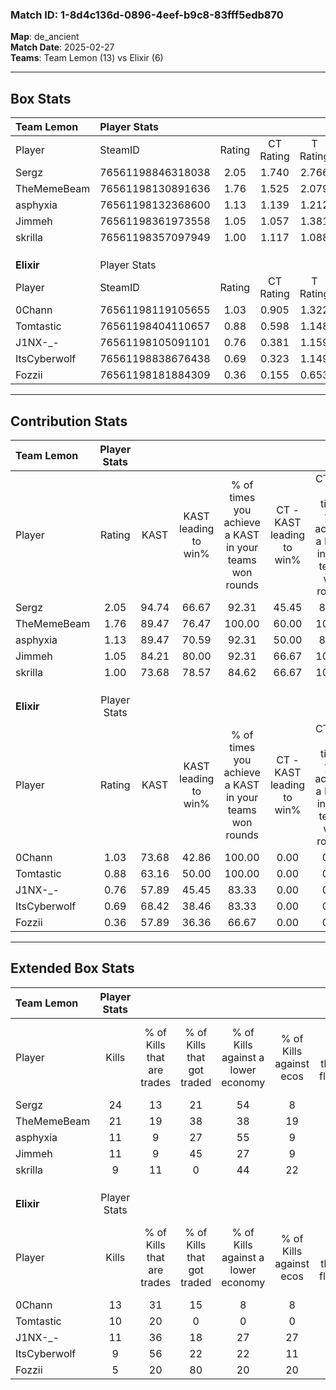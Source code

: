 ### Match ID: 1-8d4c136d-0896-4eef-b9c8-83fff5edb870  
**Map**: de_ancient  
**Match Date**: 2025-02-27  
**Teams**: Team Lemon (13) vs Elixir (6)  

---  

## Box Stats  

| **Team Lemon** | Player Stats      |        |           |          |       |       |       |         |        |      |     |
| :- | :- | :-: | :-: | :-: | :-: | :-: | :-: | :-: | :-: | :-: | :-: |
| Player         | SteamID           | Rating | CT Rating | T Rating | KAST  |  ADR  | Kills | Assists | Deaths | K/D  | HS% |
| Sergz          | 76561198846318038 |  2.05  |   1.740   |  2.766   | 94.74 | 143.9 |  24   |    5    |   10   | 2.40 | 66  |
| TheMemeBeam    | 76561198130891636 |  1.76  |   1.525   |  2.079   | 89.47 | 99.1  |  21   |    4    |   9    | 2.33 | 38  |
| asphyxia       | 76561198132368600 |  1.13  |   1.139   |  1.212   | 89.47 | 53.7  |  11   |    0    |   9    | 1.22 | 63  |
| Jimmeh         | 76561198361973558 |  1.05  |   1.057   |  1.381   | 84.21 | 63.1  |  11   |    6    |   13   | 0.85 | 63  |
| skrilla        | 76561198357097949 |  1.00  |   1.117   |  1.088   | 73.68 | 56.5  |   9   |    6    |   8    | 1.13 | 55  |
|                |                   |        |           |          |       |       |       |         |        |      |     |
|                |                   |        |           |          |       |       |       |         |        |      |     |
|                |                   |        |           |          |       |       |       |         |        |      |     |
| **Elixir**     | Player Stats      |        |           |          |       |       |       |         |        |      |     |
| Player         | SteamID           | Rating | CT Rating | T Rating | KAST  |  ADR  | Kills | Assists | Deaths | K/D  | HS% |
| 0Chann         | 76561198119105655 |  1.03  |   0.905   |  1.322   | 73.68 | 77.5  |  13   |    2    |   15   | 0.87 | 53  |
| Tomtastic      | 76561198404110657 |  0.88  |   0.598   |  1.148   | 63.16 | 69.5  |  10   |    4    |   12   | 0.83 | 50  |
| J1NX-_-        | 76561198105091101 |  0.76  |   0.381   |  1.159   | 57.89 | 68.4  |  11   |    1    |   16   | 0.69 | 36  |
| ItsCyberwolf   | 76561198838676438 |  0.69  |   0.323   |  1.149   | 68.42 | 50.7  |   9   |    1    |   16   | 0.56 | 66  |
| Fozzii         | 76561198181884309 |  0.36  |   0.155   |  0.653   | 57.89 | 40.5  |   5   |    4    |   18   | 0.28 | 20  |
---  

## Contribution Stats  

| **Team Lemon** | Player Stats |       |                      |                                                        |                           |                                                             |                          |                                                            |
| :- | :-: | :-: | :-: | :-: | :-: | :-: | :-: | :-: |
| Player         |    Rating    | KAST  | KAST leading to win% | % of times you achieve a KAST in your teams won rounds | CT - KAST leading to win% | CT - % of times you achieve a KAST in your teams won rounds | T - KAST leading to win% | T - % of times you achieve a KAST in your teams won rounds |
| Sergz          |     2.05     | 94.74 |        66.67         |                         92.31                          |           45.45           |                            83.33                            |          100.00          |                           100.00                           |
| TheMemeBeam    |     1.76     | 89.47 |        76.47         |                         100.00                         |           60.00           |                           100.00                            |          100.00          |                           100.00                           |
| asphyxia       |     1.13     | 89.47 |        70.59         |                         92.31                          |           50.00           |                            83.33                            |          100.00          |                           100.00                           |
| Jimmeh         |     1.05     | 84.21 |        80.00         |                         92.31                          |           66.67           |                           100.00                            |          100.00          |                           85.71                            |
| skrilla        |     1.00     | 73.68 |        78.57         |                         84.62                          |           66.67           |                           100.00                            |          100.00          |                           71.43                            |
|                |              |       |                      |                                                        |                           |                                                             |                          |                                                            |
|                |              |       |                      |                                                        |                           |                                                             |                          |                                                            |
|                |              |       |                      |                                                        |                           |                                                             |                          |                                                            |
| **Elixir**     | Player Stats |       |                      |                                                        |                           |                                                             |                          |                                                            |
| Player         |    Rating    | KAST  | KAST leading to win% | % of times you achieve a KAST in your teams won rounds | CT - KAST leading to win% | CT - % of times you achieve a KAST in your teams won rounds | T - KAST leading to win% | T - % of times you achieve a KAST in your teams won rounds |
| 0Chann         |     1.03     | 73.68 |        42.86         |                         100.00                         |           0.00            |                            0.00                             |          60.00           |                           100.00                           |
| Tomtastic      |     0.88     | 63.16 |        50.00         |                         100.00                         |           0.00            |                            0.00                             |          75.00           |                           100.00                           |
| J1NX-_-        |     0.76     | 57.89 |        45.45         |                         83.33                          |           0.00            |                            0.00                             |          62.50           |                           83.33                            |
| ItsCyberwolf   |     0.69     | 68.42 |        38.46         |                         83.33                          |           0.00            |                            0.00                             |          50.00           |                           83.33                            |
| Fozzii         |     0.36     | 57.89 |        36.36         |                         66.67                          |           0.00            |                            0.00                             |          50.00           |                           66.67                            |
---  

## Extended Box Stats  

| **Team Lemon** | Player Stats |                            |                            |                                    |                         |                              |                                 |        |                             |                                     |                          |                               |                            |
| :- | :-: | :-: | :-: | :-: | :-: | :-: | :-: | :-: | :-: | :-: | :-: | :-: | :-: |
| Player         |    Kills     | % of Kills that are trades | % of Kills that got traded | % of Kills against a lower economy | % of Kills against ecos | % of Kills that are flawless | % of Kills that are close duels | Deaths | % of Deaths that get traded | % of Deaths against a lower economy | % of Deaths against ecos | % of Deaths that are flawless | % of Deaths that are close |
| Sergz          |      24      |             13             |             21             |                 54                 |            8            |              67              |                4                |   10   |             20              |                 50                  |            0             |              50               |             20             |
| TheMemeBeam    |      21      |             19             |             38             |                 38                 |           19            |              71              |                0                |   9    |             11              |                 56                  |            22            |              78               |             11             |
| asphyxia       |      11      |             9              |             27             |                 55                 |            9            |              55              |                0                |   9    |             11              |                 44                  |            22            |              78               |             0              |
| Jimmeh         |      11      |             9              |             45             |                 27                 |            9            |              36              |               18                |   13   |             46              |                 23                  |            0             |              54               |             0              |
| skrilla        |      9       |             11             |             0              |                 44                 |           22            |              44              |               11                |   8    |              0              |                 50                  |            0             |              75               |             0              |
|                |              |                            |                            |                                    |                         |                              |                                 |        |                             |                                     |                          |                               |                            |
|                |              |                            |                            |                                    |                         |                              |                                 |        |                             |                                     |                          |                               |                            |
|                |              |                            |                            |                                    |                         |                              |                                 |        |                             |                                     |                          |                               |                            |
| **Elixir**     | Player Stats |                            |                            |                                    |                         |                              |                                 |        |                             |                                     |                          |                               |                            |
| Player         |    Kills     | % of Kills that are trades | % of Kills that got traded | % of Kills against a lower economy | % of Kills against ecos | % of Kills that are flawless | % of Kills that are close duels | Deaths | % of Deaths that get traded | % of Deaths against a lower economy | % of Deaths against ecos | % of Deaths that are flawless | % of Deaths that are close |
| 0Chann         |      13      |             31             |             15             |                 8                  |            8            |              69              |               15                |   15   |             33              |                  7                  |            0             |              60               |             0              |
| Tomtastic      |      10      |             20             |             0              |                 0                  |            0            |              80              |                0                |   12   |             25              |                 17                  |            0             |              58               |             17             |
| J1NX-_-        |      11      |             36             |             18             |                 27                 |           27            |              55              |                9                |   16   |             25              |                 13                  |            6             |              63               |             6              |
| ItsCyberwolf   |      9       |             56             |             22             |                 22                 |           11            |              56              |                0                |   16   |             31              |                 13                  |            6             |              69               |             6              |
| Fozzii         |      5       |             20             |             80             |                 20                 |           20            |              40              |                0                |   18   |             22              |                 17                  |            11            |              50               |             0              |
